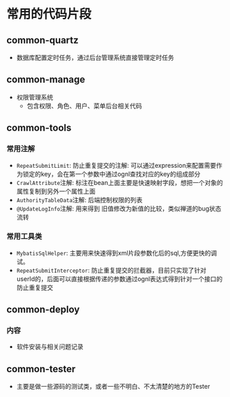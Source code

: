 # 常用的代码片段

## common-quartz
+ 数据库配置定时任务，通过后台管理系统直接管理定时任务

## common-manage
+ 权限管理系统
    - 包含权限、角色、用户、菜单后台相关代码

## common-tools
### 常用注解
+ `RepeatSubmitLimit`: 防止重复提交的注解: 可以通过expression来配置需要作为锁定的key，会在第一个参数中通过ognl查找对应的key的组成部分
+ `CrawlAttribute`注解: 标注在bean上面主要是快速映射字段，想把一个对象的属性复制到另外一个属性上面
+ `AuthorityTableData`注解: 后端控制权限的列表
+ `@UpdateLogInfo`注解: 用来得到 旧值修改为新值的比较，类似禅道的bug状态流转  

### 常用工具类
+ `MybatisSqlHelper`: 主要用来快速得到xml片段参数化后的sql,方便更快的调试。
+ `RepeatSubmitInterceptor`: 防止重复提交的拦截器，目前只实现了针对userId的，后面可以直接根据传递的参数通过ognl表达式得到针对一个接口的防止重复提交

## common-deploy
### 内容
+ 软件安装与相关问题记录


## common-tester
+ 主要是做一些源码的测试类，或者一些不明白、不太清楚的地方的Tester